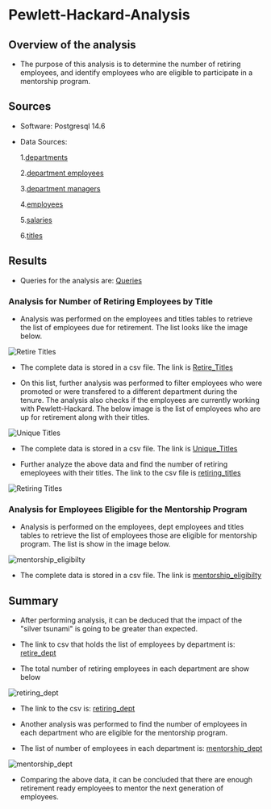 # Pewlett-Hackard-Analysis

## Overview of the analysis

-  The purpose of this analysis is to determine the number of retiring employees, and identify employees who are eligible to participate in a mentorship program.


## Sources

- Software: Postgresql 14.6

- Data Sources:

	1.[departments](https://github.com/manasidek/Pewlett_Hackard_Analysis/blob/main/Data/departments.csv)

	2.[department employees](https://github.com/manasidek/Pewlett_Hackard_Analysis/blob/main/Data/dept_emp.csv)

	3.[department managers](https://github.com/manasidek/Pewlett_Hackard_Analysis/blob/main/Data/dept_manager.csv)

	4.[employees](https://github.com/manasidek/Pewlett_Hackard_Analysis/blob/main/Data/employees.csv)

	5.[salaries](https://github.com/manasidek/Pewlett_Hackard_Analysis/blob/main/Data/salaries.csv)

	6.[titles](https://github.com/manasidek/Pewlett_Hackard_Analysis/blob/main/Data/titles.csv)


## Results

- Queries for the analysis are:  [Queries](https://github.com/manasidek/Pewlett_Hackard_Analysis/blob/main/Queries/Employee_Database_Challenge.sql)

### Analysis for Number of Retiring Employees by Title

- Analysis was performed on the employees and titles tables to retrieve the list of employees due for retirement. The list looks like the image below.

![Retire Titles](https://github.com/manasidek/Pewlett_Hackard_Analysis/blob/main/Images/retire_titles.png)

- The complete data is stored in a csv file. The link is [Retire_Titles](https://github.com/manasidek/Pewlett_Hackard_Analysis/blob/main/Data/retirement_titles.csv)

- On this list, further analysis was performed to filter employees who were promoted or were transfered to a different department during the tenure. The analysis also checks if the employees are currently working with Pewlett-Hackard. The below image is the list of employees who are up for retirement along with their titles.

![Unique Titles](https://github.com/manasidek/Pewlett_Hackard_Analysis/blob/main/Images/unique_title.png)

- The complete data is stored in a csv file. The link is [Unique_Titles](https://github.com/manasidek/Pewlett_Hackard_Analysis/blob/main/Data/unique_title.csv)

- Further analyze the above data and find the number of retiring emeployees with their titles. The link to the csv file is [retiring_titles](https://github.com/manasidek/Pewlett_Hackard_Analysis/blob/main/Data/retiring_titles.csv)

![Retiring Titles](https://github.com/manasidek/Pewlett_Hackard_Analysis/blob/main/Images/retiring_titles.png) 


### Analysis for Employees Eligible for the Mentorship Program

- Analysis is performed on the employees, dept employees and titles tables to retrieve the list of employees those are eligible for mentorship program. The list is show in the image below.

![mentorship_eligibilty](https://github.com/manasidek/Pewlett_Hackard_Analysis/blob/main/Images/mentorship_eligibility.png)

- The complete data is stored in a csv file. The link is [mentorship_eligibilty](https://github.com/manasidek/Pewlett_Hackard_Analysis/blob/main/Data/mentorship_eligibility.csv)



## Summary

- After performing analysis, it can be deduced that the impact of the "silver tsunami" is going to be greater than expected. 

- The link to csv that holds the list of employees by department is: [retire_dept](https://github.com/manasidek/Pewlett_Hackard_Analysis/blob/main/Data/retire_dept.csv)

- The total number of retiring employees in each department are show below

![retiring_dept](https://github.com/manasidek/Pewlett_Hackard_Analysis/blob/main/Images/retiring_dept.png)

- The link to the csv is: [retiring_dept](https://github.com/manasidek/Pewlett_Hackard_Analysis/blob/main/Data/retiring_dept.csv)

- Another analysis was performed to find the number of employees in each department who are eligible for the mentorship program.

- The list of number of employees in each department is: [mentorship_dept](https://github.com/manasidek/Pewlett_Hackard_Analysis/blob/main/Data/mentorship_dept.csv)

![mentorship_dept](https://github.com/manasidek/Pewlett_Hackard_Analysis/blob/main/Images/mentorship_dept.png)

- Comparing the above data, it can be concluded that there are enough retirement ready employees to mentor the next generation of employees.